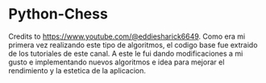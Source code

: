 # Python-Chess
Credits to https://www.youtube.com/@eddiesharick6649.
Como era mi primera vez realizando este tipo de algoritmos, el codigo base fue extraido de los tutoriales de este canal. A este le fui dando modificaciones a mi gusto e 
implementando nuevos algoritmos e idea para mejorar el rendimiento y la estetica de la aplicacion.
